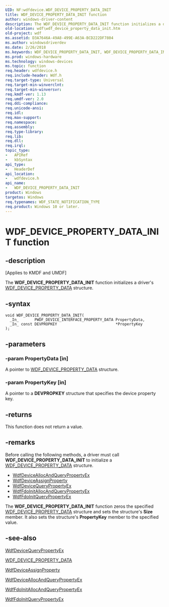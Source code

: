 ```yaml
---
UID: NF:wdfdevice.WDF_DEVICE_PROPERTY_DATA_INIT
title: WDF_DEVICE_PROPERTY_DATA_INIT function
author: windows-driver-content
description: The WDF_DEVICE_PROPERTY_DATA_INIT function initializes a driver's WDF_DEVICE_PROPERTY_DATA structure.
old-location: wdf\wdf_device_property_data_init.htm
old-project: wdf
ms.assetid: D3A7646A-49A8-499E-A63A-BCD222DF7804
ms.author: windowsdriverdev
ms.date: 2/26/2018
ms.keywords: WDF_DEVICE_PROPERTY_DATA_INIT, WDF_DEVICE_PROPERTY_DATA_INIT function, wdf.wdf_device_property_data_init, wdfdevice/WDF_DEVICE_PROPERTY_DATA_INIT
ms.prod: windows-hardware
ms.technology: windows-devices
ms.topic: function
req.header: wdfdevice.h
req.include-header: Wdf.h
req.target-type: Universal
req.target-min-winverclnt: 
req.target-min-winversvr: 
req.kmdf-ver: 1.13
req.umdf-ver: 2.0
req.ddi-compliance: 
req.unicode-ansi: 
req.idl: 
req.max-support: 
req.namespace: 
req.assembly: 
req.type-library: 
req.lib: 
req.dll: 
req.irql: 
topic_type:
-	APIRef
-	kbSyntax
api_type:
-	HeaderDef
api_location:
-	wdfdevice.h
api_name:
-	WDF_DEVICE_PROPERTY_DATA_INIT
product: Windows
targetos: Windows
req.typenames: WDF_STATE_NOTIFICATION_TYPE
req.product: Windows 10 or later.
---
```


# WDF_DEVICE_PROPERTY_DATA_INIT function


## -description


<p class="CCE_Message">[Applies to KMDF and UMDF]

The <b>WDF_DEVICE_PROPERTY_DATA_INIT</b> function initializes a driver's <a href="..\wdfdevice\ns-wdfdevice-_wdf_device_property_data.md">WDF_DEVICE_PROPERTY_DATA</a> structure.


## -syntax


````
void WDF_DEVICE_PROPERTY_DATA_INIT(
  _In_       PWDF_DEVICE_INTERFACE_PROPERTY_DATA PropertyData,
  _In_ const DEVPROPKEY                          *PropertyKey
);
````


## -parameters




### -param PropertyData [in]

A pointer to <a href="..\wdfdevice\ns-wdfdevice-_wdf_device_property_data.md">WDF_DEVICE_PROPERTY_DATA</a> structure.


### -param PropertyKey [in]

A pointer to a <b>DEVPROPKEY</b> structure that specifies the device property key.


## -returns



This function does not return a value.




## -remarks



Before calling the following methods, a driver must call <b>WDF_DEVICE_PROPERTY_DATA_INIT</b> to initialize a <a href="..\wdfdevice\ns-wdfdevice-_wdf_device_property_data.md">WDF_DEVICE_PROPERTY_DATA</a> structure.

<ul>
<li>
<a href="..\wdfdevice\nf-wdfdevice-wdfdeviceallocandquerypropertyex.md">WdfDeviceAllocAndQueryPropertyEx</a>
</li>
<li>
<a href="..\wdfdevice\nf-wdfdevice-wdfdeviceassignproperty.md">WdfDeviceAssignProperty</a>
</li>
<li>
<a href="..\wdfdevice\nf-wdfdevice-wdfdevicequerypropertyex.md">WdfDeviceQueryPropertyEx</a>
</li>
<li>
<a href="..\wdffdo\nf-wdffdo-wdffdoinitallocandquerypropertyex.md">WdfFdoInitAllocAndQueryPropertyEx</a>
</li>
<li>
<a href="..\wdffdo\nf-wdffdo-wdffdoinitquerypropertyex.md">WdfFdoInitQueryPropertyEx</a>
</li>
</ul>
The <b>WDF_DEVICE_PROPERTY_DATA_INIT</b> function zeros the specified <a href="..\wdfdevice\ns-wdfdevice-_wdf_device_property_data.md">WDF_DEVICE_PROPERTY_DATA</a> structure and sets the structure's <b>Size</b> member. It also sets the structure's <b>PropertyKey</b> member to the specified value.




## -see-also

<a href="..\wdfdevice\nf-wdfdevice-wdfdevicequerypropertyex.md">WdfDeviceQueryPropertyEx</a>



<a href="..\wdfdevice\ns-wdfdevice-_wdf_device_property_data.md">WDF_DEVICE_PROPERTY_DATA</a>



<a href="..\wdfdevice\nf-wdfdevice-wdfdeviceassignproperty.md">WdfDeviceAssignProperty</a>



<a href="..\wdfdevice\nf-wdfdevice-wdfdeviceallocandquerypropertyex.md">WdfDeviceAllocAndQueryPropertyEx</a>



<a href="..\wdffdo\nf-wdffdo-wdffdoinitallocandquerypropertyex.md">WdfFdoInitAllocAndQueryPropertyEx</a>



<a href="..\wdffdo\nf-wdffdo-wdffdoinitquerypropertyex.md">WdfFdoInitQueryPropertyEx</a>



 

 


